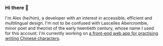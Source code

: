 ### Hi there 👋

I'm Alex (he/him), a developer with an interest in accessible, efficient and multilingual design. I'm not to be confused with Lascelles Abercrombie, minor poet and theorist of the early twentieth century, whose name I used for this account. I'm currently working on [a front-end web app for practising writing Chinese characters](https://github.com/lascellesabercrombie/hanzi-game). 
